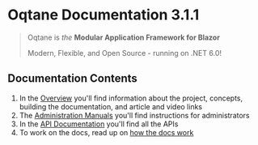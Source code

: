 # Oqtane Documentation 3.1.1

> Oqtane is _the_ **Modular Application Framework for Blazor**
>  
> Modern, Flexible, and Open Source - running on .NET 6.0!

## Documentation Contents

1. In the [Overview](./overview/index.md) you'll find information about the project, concepts, building the documentation, and article and video links
1. The [Administration Manuals](./admin/index.md) you'll find instructions for administrators
1. In the [API Documentation](./api/index.md) you'll find all the APIs
1. To work on the docs, read up on [how the docs work](./overview/documentation/index.md)